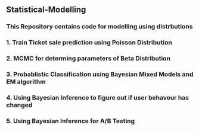 ## Statistical-Modelling
### This Repository contains code for modelling using distrbutions  

###  1. Train Ticket sale prediction using Poisson Distribution 
###  2. MCMC for determing parameters of Beta Distribution   
###  3. Probablistic Classification using Bayesian Mixed Models and EM algorithm
###  4. Using Bayesian Inference to figure out if user behavour has changed
###  5. Using Bayesian Inference for A/B Testing

